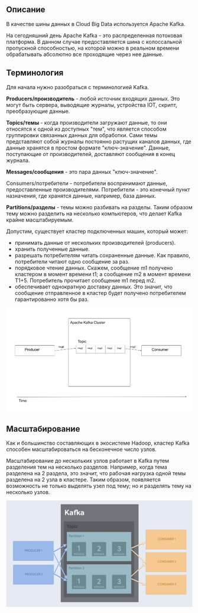 ## Описание

В качестве шины данных в Cloud Big Data используется Apache Kafka.

На сегодняшний день Apache Kafka - это распределенная потоковая платформа. В данном случае предоставляется шина с колоссальной пропускной способностью, на которой можно в реальном времени обрабатывать абсолютно все проходящие через нее данные.

## Терминология

Для начала нужно разобраться с терминологией Kafka.

**Producers/производитель** - любой источник входящих данных. Это могут быть сервера, выводящие журналы, устройства IOT, скрипт, преобразующие данные.

**Topics/темы** - когда производители загружают данные, то они относятся к одной из доступных "тем", что является способом группировки связанных данных для обработки. Сами темы представляют собой журналы постоянно растущих каналов данных, где данные хранятся в простом формате "ключ-значение". Данные, поступающие от производителей, доставляют сообщения в конец журнала.

**Messages/сообщения** - это пара данных "ключ-значение".

Consumers/потребители - потребители воспринимают данные, предоставленные производителями. Потребители - это конечный пункт назначения, где хранятся данные, например, база данных.

**Partitions/разделы** - темы можно разбивать на разделы. Таким образом тему можно разделить на несколько компьютеров, что делает Kafka крайне масштабируемым.

Допустим, существует кластер подключенных машин, который может:

- принимать данные от нескольких производителей (producers).
- хранить полученные данные.
- разрешать потребителям читать сохраненные данные. Как правило, потребители читают одно сообщение за раз.
- порядковое чтение данных. Скажем, сообщение m1 получено кластером в момент времени t1; а сообщение m2 в момент времени T1+5. Потребитель прочитает сообщение m1 перед m2.
- обеспечивает однократную доставку данных. Это значит, что сообщение отправленное в кластер будет получено потребителем гарантированно хотя бы раз.

![](./assets/1598824864788-simple_kafka.png)

## Масштабирование

Как и большинство составляющих в экосистеме Hadoop, кластер Kafka способен масштабироваться на бесконечное число узлов.

Масштабирование до нескольких узлов работает в Kafka путем разделения тем на несколько разделов. Например, когда тема разделена на 2 раздела, это значит, что рабочая нагрузка одной темы разделена на 2 узла в кластере. Таким образом, появляется возможность не только выделять узел под тему; но и разделять тему на несколько узлов.

![](./assets/1598826231363-kafkapatitions.jpg)
